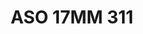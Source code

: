 ---
title: ASO 17MM 311
date: 
draft: false

# descripcion
description : Anillo de plata 925.

materials: Plata 1026

color: 

dimensions: 17mm diámetro

code: 05-23-1700

type: "Anillos"

categories: []

price: $7.090,00

price_eftvo: $6.030,00

# Images
# first image will be shown in the product page
images:
  # - image: "images/path_to_image"
  # La ubicacion de las imagenes es imagenes/Anillos/Anillos.Solo Plata/05-23-1700-aso-17mm-311
  - image: "./images/anillos/solo_plata/05-23-1700-aso-17mm-311.jpg"
---